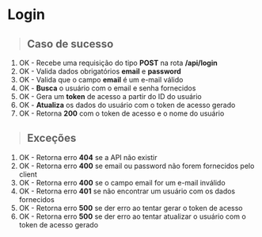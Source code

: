 # Login

> ## Caso de sucesso

1. OK - Recebe uma requisição do tipo **POST** na rota **/api/login**
2. OK - Valida dados obrigatórios **email** e **password**
3. OK - Valida que o campo **email** é um e-mail válido
4. OK - **Busca** o usuário com o email e senha fornecidos
5. OK - Gera um **token** de acesso a partir do ID do usuário
6. OK - **Atualiza** os dados do usuário com o token de acesso gerado
7. OK - Retorna **200** com o token de acesso e o nome do usuário

> ## Exceções

1. OK - Retorna erro **404** se a API não existir
2. OK - Retorna erro **400** se email ou password não forem fornecidos pelo client
3. OK - Retorna erro **400** se o campo email for um e-mail inválido
4. OK - Retorna erro **401** se não encontrar um usuário com os dados fornecidos
5. OK - Retorna erro **500** se der erro ao tentar gerar o token de acesso
6. OK - Retorna erro **500** se der erro ao tentar atualizar o usuário com o token de acesso gerado
